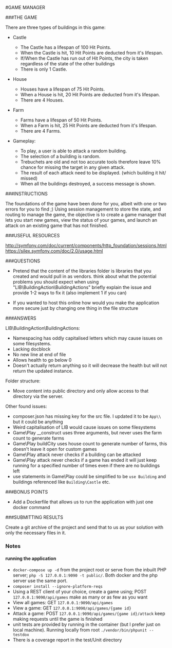 #GAME MANAGER

###THE GAME 

There are three types of buildings in this game:

- Castle
    - The Castle has a lifespan of 100 Hit Points.
    - When the Castle is hit, 10 Hit Points are deducted from it's lifespan.
    - If/When the Castle has run out of Hit Points, the city is taken regardless 
    of the state of the other buildings
    - There is only 1 Castle.
- House
    - Houses have a lifespan of 75 Hit Points.
    - When a House is hit, 20 Hit Points are deducted from it's lifespan.
    - There are 4 Houses.
- Farm
    - Farms have a lifespan of 50 Hit Points.
    - When a Farm is hit, 25 Hit Points are deducted from it's lifespan.
    - There are 4 Farms.

- Gameplay:

    - To play, a user is able to attack a random building.
    - The selection of a building is random.
    - Trebuchets are old and not too accurate tools therefore leave 10% chance for 
    missing the target in any given attack.
    - The result of each attack need to be displayed. (which building it hit/ missed)
    - When all the buildings destroyed, a success message is shown.

###INSTRUCTIONS 

The foundations of the game have been done for you, albeit with one or two errors for 
you to find ;) Using session management to store the state, and routing to manage the game, 
the objective is to create a game manager that lets you start new games, view the status 
of your games, and launch an attack on an existing game that has not finished.

###USEFUL RESOURCES

http://symfony.com/doc/current/components/http_foundation/sessions.html
https://silex.symfony.com/doc/2.0/usage.html

###QUESTIONS

- Pretend that the content of the libraries folder is libraries that you created and 
would pull in as vendors. think about what the potential problems you should expect 
when using "LIB\BuildingAction\BuildingActions" briefly explain the issue and provide 
1-2 ways to fix it (also implement 1 if you can)

- If you wanted to host this online how would you make the application more secure just 
by changing one thing in the file structure

###ANSWERS

LIB\BuildingAction\BuildingActions:
- Namespacing has oddly capitalised letters which may cause issues on some filesystems.
- Lacking docblock
- No new line at end of file
- Allows health to go below 0
- Doesn't actually return anything so it will decrease the health but will not return the updated instance. 

Folder structure:
 - Move content into public directory and only allow access to that directory via the server.
 
 Other found issues:
 - composer.json has missing key for the src file. I updated it to be `App\\` but it could be anything
 - Weird capitalisation of LIB would cause issues on some filesystems
 - Game\Play __construct uses three arguments, but never uses the farm count to generate farms
 - Game\Play buildCity uses house count to generate number of farms, this doesn't leave it open for custom games
 - Game\Play attack never checks if a building can be attacked
 - Game\Play attack never checks if a game has ended it will just keep running for a specified number of times even if there are no buildings left
 - use statements in Game\Play could be simplified to be `use Building` and buildings referenced like `Building\Castle` etc. 
 

###BONUS POINTS

- Add a Dockerfile that allows us to run the application with just one docker command

###SUBMITTING RESULTS 

Create a git archive of the project and send that to us as your solution with only the 
necessary files in it.
 
 ### Notes
 #### running the application
 - `docker-compose up -d` from the project root or serve from the inbuilt PHP server; `php -S 127.0.0.1:9090 -t public/`. Both docker and the php server use the same port.
 - `composer install --ignore-platform-reqs`
 - Using a REST client of your choice, create a game using; POST `127.0.0.1:9090/api/games` make as many or as few as you want
 - View all games: GET `127.0.0.1:9090/api/games`
 - View a game: GET `127.0.0.1:9090/api/games/{game id}`
 - Attack a game: POST `127.0.0.1:9090/api/games/{game id}/attack` keep making requests until the game is finished
 - unit tests are provided by running in the container (but I prefer just on local machine). Running locally from root `./vendor/bin/phpunit --testdox` 
 - There is a coverage report in the test/Unit directory
 




